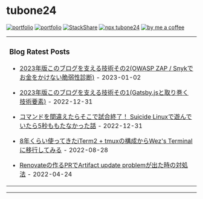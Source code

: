 # tubone24

[![portfolio](https://img.shields.io/badge/portfolio-tubone24-brightgreen)](https://portfolio.tubone-project24.xyz/)
[![portfolio](https://img.shields.io/badge/blog-tuboneBOYAKI-pink)](https://blog.tubone-project24.xyz/)
[![StackShare](http://img.shields.io/badge/tech-stack-0690fa.svg?style=flat)](https://stackshare.io/tubone24/tubone24)
[![npx tubone24](https://img.shields.io/badge/npx-tubone24-red?logo=npm)](https://www.npmjs.com/package/tubone24)
[![by me a coffee](https://img.shields.io/badge/ByMeACoffee-tubone24-brightgreen?logo=Buy%20Me%20A%20Coffee)](https://www.buymeacoffee.com/tubone24)

<!-- generate_markdown_start -->

<table><tr><td valign="top" width="100%">

### Blog Ratest Posts

- [2023年版このブログを支える技術その2(OWASP ZAP / Snykでお金をかけない脆弱性診断)](https://blog.tubone-project24.xyz/2022/01/03/owaspzap) - 2023-01-02

- [2023年版このブログを支える技術その1(Gatsby.jsと取り巻く技術要素)](https://blog.tubone-project24.xyz/2023/01/01/this-blog) - 2022-12-31

- [コマンドを間違えたらそこで試合終了！ Suicide Linuxで遊んでいたら5秒ももたなかった話](https://blog.tubone-project24.xyz/2022/12/31/suicide-linux) - 2022-12-31

- [8年くらい使ってきたiTerm2 + tmuxの構成からWez's Terminalに移行してみる](https://blog.tubone-project24.xyz/2022/08/29/wezterm) - 2022-08-28

- [Renovateの作るPRでArtifact update problemが出た時の対処法](https://blog.tubone-project24.xyz/2022/04/25/renovate-error) - 2022-04-24

</td></tr></table>

<!-- generate_markdown_end -->
---

